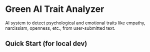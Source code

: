 # Green AI Trait Analyzer

AI system to detect psychological and emotional traits like empathy, narcissism, openness, etc., from user-submitted text.

## Quick Start (for local dev)
